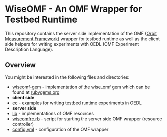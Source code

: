 # WiseOMF - An OMF Wrapper for Testbed Runtime

This repository contains the server side implementation of the OMF ([Orbit Measurement Framework](http://mytestbed.net/projects/omf/wiki/OMF_Main_Page)) wrapper for testbed runtime
as well as the client side helpers for writing experiments with OEDL (OMF Experiment Description Language).


## Overview

You might be interested in the following files and directories:

* [wiseomf-gem](../master/wiseomf-gem) - implementation of the wise_omf gem which can be found at [rubygems.org](https://rubygems.org/gems/wise_omf)
* **client side**
 * [ec](../master/ec) - examples for writing testbed runtime experiments in OEDL
* **server side**
 * [lib](../master/lib) - implementations of OMF resources
 * [wiseomfrc.rb](../master/wiseomfrc.rb) - script for starting the server side OMF wrapper (resource controller)
 * [config.yml](../master/config.yml) - configuration of the OMF wrapper